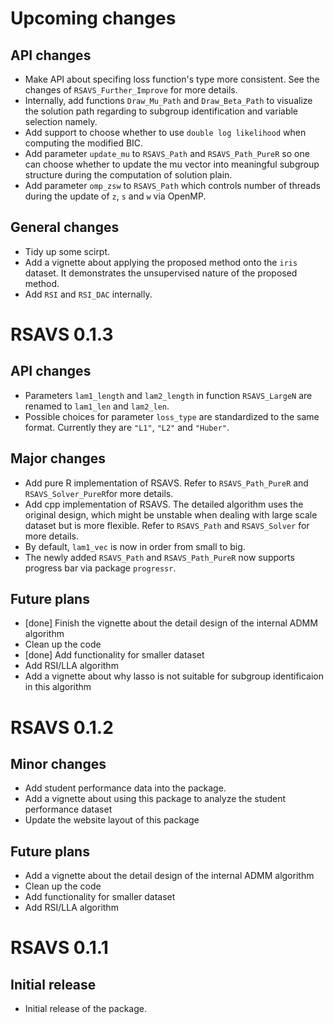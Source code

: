 # Upcoming changes

## API changes

  - Make API about specifing loss function's type more consistent. See the changes of `RSAVS_Further_Improve` for more details.
  - Internally, add functions `Draw_Mu_Path` and `Draw_Beta_Path` to visualize the solution path regarding to subgroup identification and variable selection namely.
  - Add support to choose whether to use `double log likelihood` when computing the modified BIC.
  - Add parameter `update_mu` to `RSAVS_Path` and `RSAVS_Path_PureR` so one can choose whether to update the mu vector into meaningful subgroup structure during the computation of solution plain.
  - Add parameter `omp_zsw` to `RSAVS_Path` which controls number of threads during the update of `z`, `s` and `w` via OpenMP.

## General changes
  - Tidy up some scirpt.
  - Add a vignette about applying the proposed method onto the `iris` dataset. It demonstrates the unsupervised nature of the proposed method.
  - Add `RSI` and `RSI_DAC` internally.
  
# RSAVS 0.1.3

## API changes
  
  - Parameters `lam1_length` and `lam2_length` in function `RSAVS_LargeN` are renamed to `lam1_len` and `lam2_len`.
  - Possible choices for parameter `loss_type` are standardized to the same format. Currently they are `"L1"`, `"L2"` and `"Huber"`.

## Major changes

  - Add pure R implementation of RSAVS. Refer to `RSAVS_Path_PureR` and `RSAVS_Solver_PureR`for more details.
  - Add cpp implementation of RSAVS. The detailed algorithm uses the original design, which might be unstable when dealing with large scale dataset but is more flexible. Refer to `RSAVS_Path` and `RSAVS_Solver` for more details.
  - By default, `lam1_vec` is now in order from small to big.
  - The newly added `RSAVS_Path` and `RSAVS_Path_PureR` now supports progress bar via package `progressr`.

## Future plans

  - [done] Finish the vignette about the detail design of the internal ADMM algorithm
  - Clean up the code
  - [done] Add functionality for smaller dataset
  - Add RSI/LLA algorithm
  - Add a vignette about why lasso is not suitable for subgroup identificaion in this algorithm
  
# RSAVS 0.1.2

## Minor changes
  
  - Add student performance data into the package.
  - Add a vignette about using this package to analyze the student performance dataset
  - Update the website layout of this package
  
## Future plans

  - Add a vignette about the detail design of the internal ADMM algorithm
  - Clean up the code
  - Add functionality for smaller dataset
  - Add RSI/LLA algorithm


# RSAVS 0.1.1

## Initial release
   
  - Initial release of the package.
